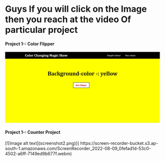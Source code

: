 <h1>
Guys If you will click on the Image then you reach at the video Of particular project
</h1>

<h4> Project 1-: Color Flipper</h4>

[![Image alt text](screenshot.png)](https://www.linkedin.com/posts/sameer-varshney-63a727203_javascript-project-aircampus-activity-6962432008790634496-NAVe?utm_source=linkedin_share&utm_medium=member_desktop_web)

<h4> Project 1-: Counter Project</h4>
[![Image alt text](screenshot2.png)](
https://screen-recorder-bucket.s3.ap-south-1.amazonaws.com/ScreenRecorder_2022-08-09_0fefad1d-53c0-4502-a6ff-7149ed9b677f.webm)
